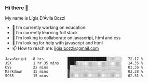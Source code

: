 ### Hi there 👋

My name is Lígia D'Ávila Bozzi

- 🔭 I’m currently working on education
- 🌱 I’m currently learning full stack
- 👯 I’m looking to collaborate on javascript, html and css
- 🤔 I’m looking for help with javascript and html
- 📫 How to reach me: ligia.bozzi@gmail.com

<!--START_SECTION:waka-->
```text
JavaScript   8 hrs           ██████████████████░░░░░░░   72.17 % 
JSX          1 hr 35 mins    ███▓░░░░░░░░░░░░░░░░░░░░░   14.35 % 
CSS          22 mins         █░░░░░░░░░░░░░░░░░░░░░░░░   03.36 % 
Markdown     15 mins         ▓░░░░░░░░░░░░░░░░░░░░░░░░   02.38 % 
SCSS         15 mins         ▓░░░░░░░░░░░░░░░░░░░░░░░░   02.31 % 
```
<!--END_SECTION:waka-->

<!--
**ligiadavilabozzi/ligiadavilabozzi** is a ✨ _special_ ✨ repository because its `README.md` (this file) appears on your GitHub profile.
-->


